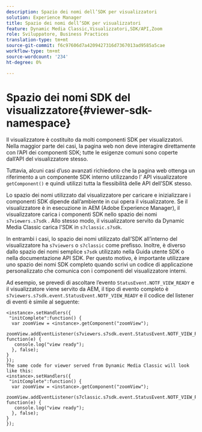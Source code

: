 ```yaml
---
description: Spazio dei nomi dell’SDK per visualizzatori
solution: Experience Manager
title: Spazio dei nomi dell’SDK per visualizzatori
feature: Dynamic Media Classic,Visualizzatori,SDK/API,Zoom
role: Sviluppatore, Business Practices
translation-type: tm+mt
source-git-commit: f6c97606d7a4209427316d7367013ad9585a5cae
workflow-type: tm+mt
source-wordcount: '234'
ht-degree: 0%

---
```



# Spazio dei nomi SDK del visualizzatore{#viewer-sdk-namespace}

Il visualizzatore è costituito da molti componenti SDK per visualizzatori. Nella maggior parte dei casi, la pagina web non deve interagire direttamente con l’API dei componenti SDK; tutte le esigenze comuni sono coperte dall’API del visualizzatore stesso.

Tuttavia, alcuni casi d’uso avanzati richiedono che la pagina web ottenga un riferimento a un componente SDK interno utilizzando l’ API visualizzatore `getComponent()` e quindi utilizzi tutta la flessibilità delle API dell’SDK stesso.

Lo spazio dei nomi utilizzato dal visualizzatore per caricare e inizializzare i componenti SDK dipende dall’ambiente in cui opera il visualizzatore. Se il visualizzatore è in esecuzione in AEM (Adobe Experience Manager), il visualizzatore carica i componenti SDK nello spazio dei nomi `s7viewers.s7sdk` . Allo stesso modo, il visualizzatore servito da Dynamic Media Classic carica l&#39;SDK in `s7classic.s7sdk`.

In entrambi i casi, lo spazio dei nomi utilizzato dall’SDK all’interno del visualizzatore ha `s7viewers` o `s7classic` come prefisso. Inoltre, è diverso dallo spazio dei nomi semplice `s7sdk` utilizzato nella Guida utente SDK o nella documentazione API SDK. Per questo motivo, è importante utilizzare uno spazio dei nomi SDK completo quando scrivi un codice di applicazione personalizzato che comunica con i componenti del visualizzatore interni.

Ad esempio, se prevedi di ascoltare l’evento `StatusEvent.NOTF_VIEW_READY` e il visualizzatore viene servito da AEM, il tipo di evento completo è `s7viewers.s7sdk.event.StatusEvent.NOTF_VIEW_READY` e il codice del listener di eventi è simile al seguente:

```
<instance>.setHandlers({ 
 "initComplete":function() { 
  var zoomView = <instance>.getComponent("zoomView"); 
   zoomView.addEventListener(s7viewers.s7sdk.event.StatusEvent.NOTF_VIEW_READY, function(e) { 
   console.log("view ready"); 
  }, false); 
} 
}); 
The same code for viewer served from Dynamic Media Classic will look like this: 
<instance>.setHandlers({ 
 "initComplete":function() { 
  var zoomView = <instance>.getComponent("zoomView"); 
   zoomView.addEventListener(s7classic.s7sdk.event.StatusEvent.NOTF_VIEW_READY, function(e) { 
   console.log("view ready"); 
  }, false); 
} 
});
```

